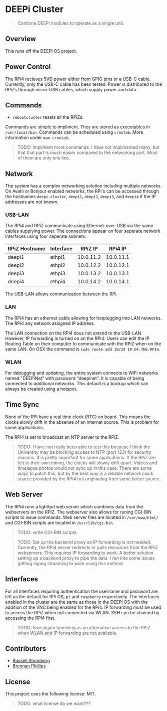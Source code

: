 # DEEPi Cluster #
> Combine DEEPi modules to operate as a single unit.

## Overview ##

This runs off the DEEPi OS project. 

## Power Control ##

The RPi4 recieves 5VD power either from GPIO pins or a USB-C cable. Currently,
only the USB-C cable has been tested. Power is distributed to the RPiZs through micro-USB cables, which supply power and data. 

## Commands ##

  * `rebootcluster` resets all the RPiZs.
  
Commands are simple to impliment. They are stored as executables in
`/usr/local/bin`. Commands can be scheduled using `crontab`. More
information under `man crontab`.

> TODO: Impliment more commands. I have not implimented many, but that
> that part is much easier compared to the networking part. Most of
> them are only one line.

## Network ##

The system has a complex networking solution including multiple
networks.  On Avahi or Bonjour enabled networks, the RPi's can be
accessed through the hostnames `deepi-cluster`, `deepi1`, `deepi2`,
`deepi3`, and `deepi4` if the IP addresses are not known.

### USB-LAN ###

The RPi4 and RPiZ communicate using Ethernet-over-USB via the same
cables supplying power. The connections appear on four seperate
network interfaces using four seperate subnets.

| RPiZ Hostname | Interface | RPiZ IP   | RPi4 IP   |
|---------------|-----------|-----------|-----------|
| deepi1        | ethpi1    | 10.0.11.2 | 10.0.11.1 |
| deepi2        | ethpi2    | 10.0.12.2 | 10.0.12.1 |
| deepi3        | ethpi3    | 10.0.13.2 | 10.0.13.1 |
| deepi4        | ethpi4    | 10.0.14.2 | 10.0.14.1 |

The USB-LAN allows communication between the RPi.

### LAN ###

The RPi4 has an ethernet cable allowing for hotplugging into LAN
networks. The RPi4 any network assigned IP address.

The LAN connection on the RPi4 does not extend to the
USB-LAN. However, IP forwarding is turned on on the RPi4. Users can
edit the IP Routing Table on their computer to communicate with the
RPiZ when on the same LAN. On OSX the command is `sudo route add 10/24
IP.OF.THE.RPI4`.

### WLAN ###

For debugging and updating, the entire system connects to WiFi
networks named "DEEPiNet" with password "deepinet". It is capable of
being connected to additional networks. This default is a backup which
can always be created using a hotspot.

## Time Sync ##

None of the RPi have a real time clock (RTC) on board. This means the
clocks slowly drift in the absense of an internet source. This is
problem for some applications.

The RPi4 is set to broadcast an NTP server to the RPiZ.

> TODO: I have not really been able to test this because I think the
> University may be blocking access to NTP (port 123) for security
> reasons. It is pretty important for some applications. If the RPiZ
> are left to their own timing, the clocks will slowly drift
> apart. Videos and timelapse photos would not sync up in this
> case. There are some ways to patch this, but by the best way is a
> reliable network clock source provided by the RPi4 but originating
> from some better source.


## Web Server ##

The RPi4 runs a lighttpd web server which combines data from the
webservers on the RPiZ. The webserver also allows for runing CGI-BIN
scripts to issue commands. Web server files are located in
`/var/www/html/` and CGI-BIN scripts are located in
`/usr/lib/cgi-bin`.

> TODO: write CGI-BIN scripts.

> TODO: Set up the backend proxy so IP forwarding is not
> needed. Currently, the RPi4 server redirects or pulls resources from
> the RPiZ webservers. This requires IP forwarding to work. A better
> solution setting up a backend proxy to pipe the data. I ran into
> some issues getting mjpeg streaming to work using this method.

## Interfaces ##

For all interfaces requiring authentication the username and password
are left as the default for RPi OS, `pi` and `raspberry`
respectively. The interfaces enabled in the cluster are the same as
those in the DEEPi OS with the addition of the VNC being enabled for
the RPi4. IP forwarding must be used to access the RPiZ when not
connected via WLAN. SSH can be chained by accessing the RPi4 first.

> TODO: Investigate tunneling as an alternative access to the RPiZ
> when WLAN and IP forwarding are not available.

## Contributors ##

* [Russell Shomberg](https://rshom.github.io)
* [Brennan Phillips](https://web.uri.edu/uril/)

## License ##

This project uses the following license: MIT.

> TODO: what license do we want???
